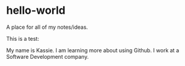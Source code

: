 # hello-world
A place for all of my notes/ideas.

This is a test:

My name is Kassie. I am learning more about using Github. I work at a Software Development company.